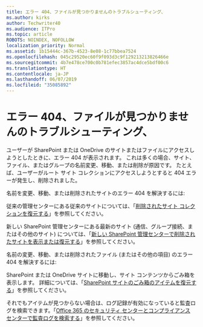```yaml
---
title: エラー 404、ファイルが見つかりませんのトラブルシューティング、
ms.author: kirks
author: Techwriter40
ms.audience: ITPro
ms.topic: article
ROBOTS: NOINDEX, NOFOLLOW
localization_priority: Normal
ms.assetid: 1b15444c-367b-4523-8e08-1c77bbea7524
ms.openlocfilehash: 045c29520ec60f9f093d3c9f129213213826466e
ms.sourcegitcommit: 4b7e478ce700c0b781efec3857ac4dce5bdf00c6
ms.translationtype: HT
ms.contentlocale: ja-JP
ms.lasthandoff: 06/07/2019
ms.locfileid: "35085892"
---
```

# <a name="troubleshoot-error-404-file-not-found"></a>エラー 404、ファイルが見つかりませんのトラブルシューティング、

ユーザーが SharePoint または OneDrive のサイトまたはファイルにアクセスしようとしたときに、エラー 404 が表示されます。 これは多くの場合、サイト、ファイル、またはグループの名前変更、移動、または削除が原因です。 たとえば、ユーザーがルート サイト コレクションにアクセスしようとすると 404 エラーが発生し、削除されました。

名前を変更、移動、または削除されたサイトのエラー 404 を解決するには:

従来の管理センターにある従来のサイトについては、「[削除されたサイト コレクションを復元する](https://docs.microsoft.com/sharepoint/restore-deleted-site-collection)」を参照してください。


新しい SharePoint 管理センターにある最新のサイト (通信、グループ接続、またはその他のサイト) については、「[新しい SharePoint 管理センターで削除されたサイトを表示または復元する](https://docs.microsoft.com/sharepoint/restore-deleted-site-collection)」を参照してください。

名前の変更、移動、または削除されたファイル (またはその他の項目) のエラー 404 を解決するには:

SharePoint または OneDrive サイトに移動し、サイト コンテンツからごみ箱を表示します。 詳細については、「[SharePoint サイトのごみ箱のアイテムを復元する](https://support.office.com/article/Restore-items-in-the-Recycle-Bin-of-a-SharePoint-site-6df466b6-55f2-4898-8d6e-c0dff851a0be#ID0EAADAAA=Online)」を参照してください。

それでもアイテムが見つからない場合は、ログ記録が有効になっていると監査ログを検索できます。「[Office 365 のセキュリティ センターとコンプライアンス センターで監査ログを検索する](https://docs.microsoft.com/office365/securitycompliance/search-the-audit-log-in-security-and-compliance?redirectSourcePath=%252fclient%252fsearch-the-audit-log-in-the-office-365-security-compliance-center-0d4d0f35-390b-4518-800e-0c7ec95e946c)」を参照してください。
